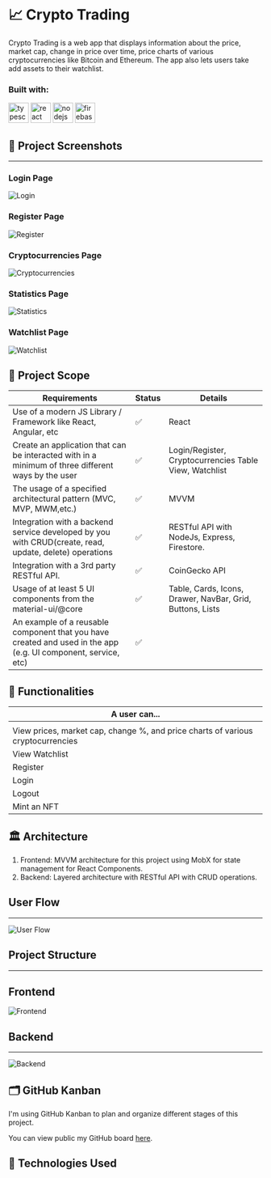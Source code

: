 # 📈 Crypto Trading

Crypto Trading is a web app that displays information about the price, market cap, change in price over time, price charts of various cryptocurrencies like Bitcoin and Ethereum. The app also lets users take add assets to their watchlist.

<h3 align="left">Built with:</h3>
<a href="https://www.typescriptlang.org/" target="_blank" rel="noreferrer"> <img src="https://raw.githubusercontent.com/devicons/devicon/master/icons/typescript/typescript-plain.svg" alt="typescript" width="40" height="40"/></a> 
<a href="https://reactjs.org/" target="_blank" rel="noreferrer"> <img src="https://raw.githubusercontent.com/devicons/devicon/master/icons/react/react-original-wordmark.svg" alt="react" width="40" height="40"/></a> 
<a href="https://nodejs.org" target="_blank" rel="noreferrer"> <img src="https://raw.githubusercontent.com/devicons/devicon/master/icons/nodejs/nodejs-original-wordmark.svg" alt="nodejs" width="40" height="40"/></a> 
<a href="https://www.mongodb.com/" target="_blank" rel="noreferrer"> 
<a href="https://firebase.google.com/" target="_blank" rel="noreferrer"> <img src="https://www.vectorlogo.zone/logos/firebase/firebase-icon.svg" alt="firebase" width="40" height="40"/></a>

## 🤳 Project Screenshots

---

### Login Page

![Login](./readme_assets/Login.png)

### Register Page

![Register](./readme_assets/Register.png)

### Cryptocurrencies Page

![Cryptocurrencies](./readme_assets/Cryptocurrencies.png)

### Statistics Page

![Statistics](./readme_assets/Statistics.png)

### Watchlist Page

![Watchlist](./readme_assets/Watchlist.png)

## 🎯 Project Scope

| Requirements                                                                                                   | Status | Details                                                   |
| -------------------------------------------------------------------------------------------------------------- | ------ | --------------------------------------------------------- |
| Use of a modern JS Library / Framework like React, Angular, etc                                                | ✅     | React                                                     |
| Create an application that can be interacted with in a minimum of three different ways by the user             | ✅     | Login/Register, Cryptocurrencies Table View, Watchlist    |
| The usage of a specified architectural pattern (MVC, MVP, MWM,etc.)                                            | ✅     | MVVM                                                      |
| Integration with a backend service developed by you with CRUD(create, read, update, delete) operations         | ✅     | RESTful API with NodeJs, Express, Firestore.              |
| Integration with a 3rd party RESTful API.                                                                      | ✅     | CoinGecko API                                             |
| Usage of at least 5 UI components from the material-ui/@core                                                   | ✅     | Table, Cards, Icons, Drawer, NavBar, Grid, Buttons, Lists |
| An example of a reusable component that you have created and used in the app (e.g. Ul component, service, etc) | ✅     |                                                           |

## 🔬 Functionalities

| A user can...                                                                   |
| ------------------------------------------------------------------------------- |
|                                                                                 |
| View prices, market cap, change %, and price charts of various cryptocurrencies |
| View Watchlist                                                                  |
| Register                                                                        |
| Login                                                                           |
| Logout                                                                          |
| Mint an NFT                                                                     |

## 🏛 Architecture

1. Frontend: MVVM architecture for this project using MobX for state management for React Components.
2. Backend: Layered architecture with RESTful API with CRUD operations.

## User Flow

---

![User Flow](./readme_assets/UserFlow.png)

## Project Structure

---

## Frontend

![Frontend](./readme_assets/Frontend.png)
</br>

## Backend

---

![Backend](./readme_assets/Backend.png)

## 🗂 GitHub Kanban

I'm using GitHub Kanban to plan and organize different stages of this project.

You can view public my GitHub board [here](https://github.com/tapabratadey/crypto-trading/projects/1).

## 🧪 Technologies Used
